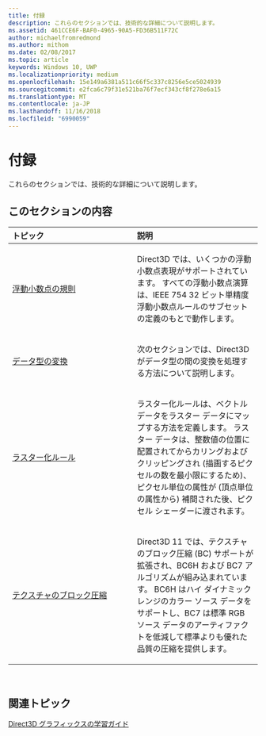 ```yaml
---
title: 付録
description: これらのセクションでは、技術的な詳細について説明します。
ms.assetid: 461CCE6F-BAF0-4965-90A5-FD36B511F72C
author: michaelfromredmond
ms.author: mithom
ms.date: 02/08/2017
ms.topic: article
keywords: Windows 10, UWP
ms.localizationpriority: medium
ms.openlocfilehash: 15e149a6381a511c66f5c337c8256e5ce5024939
ms.sourcegitcommit: e2fca6c79f31e521ba76f7ecf343cf8f278e6a15
ms.translationtype: MT
ms.contentlocale: ja-JP
ms.lasthandoff: 11/16/2018
ms.locfileid: "6990059"
---
```

# <a name="appendices"></a>付録

これらのセクションでは、技術的な詳細について説明します。

## <a name="span-idin-this-sectionspanin-this-section"></a><span id="in-this-section"></span>このセクションの内容


<table>
<colgroup>
<col width="50%" />
<col width="50%" />
</colgroup>
<thead>
<tr class="header">
<th align="left">トピック</th>
<th align="left">説明</th>
</tr>
</thead>
<tbody>
<tr class="odd">
<td align="left"><p><a href="floating-point-rules.md">浮動小数点の規則</a></p></td>
<td align="left"><p>Direct3D では、いくつかの浮動小数点表現がサポートされています。 すべての浮動小数点演算は、IEEE 754 32 ビット単精度浮動小数点ルールのサブセットの定義のもとで動作します。</p></td>
</tr>
<tr class="even">
<td align="left"><p><a href="data-type-conversion.md">データ型の変換</a></p></td>
<td align="left"><p>次のセクションでは、Direct3D がデータ型の間の変換を処理する方法について説明します。</p></td>
</tr>
<tr class="odd">
<td align="left"><p><a href="rasterization-rules.md">ラスター化ルール</a></p></td>
<td align="left"><p>ラスター化ルールは、ベクトル データをラスター データにマップする方法を定義します。 ラスター データは、整数値の位置に配置されてからカリングおよびクリッピングされ (描画するピクセルの数を最小限にするため)、ピクセル単位の属性が (頂点単位の属性から) 補間された後、ピクセル シェーダーに渡されます。</p></td>
</tr>
<tr class="even">
<td align="left"><p><a href="texture-block-compression.md">テクスチャのブロック圧縮</a></p></td>
<td align="left"><p>Direct3D 11 では、テクスチャのブロック圧縮 (BC) サポートが拡張され、BC6H および BC7 アルゴリズムが組み込まれています。 BC6H はハイ ダイナミック レンジのカラー ソース データをサポートし、BC7 は標準 RGB ソース データのアーティファクトを低減して標準よりも優れた品質の圧縮を提供します。</p></td>
</tr>
</tbody>
</table>

 

## <a name="span-idrelated-topicsspanrelated-topics"></a><span id="related-topics"></span>関連トピック


[Direct3D グラフィックスの学習ガイド](index.md)

 

 




